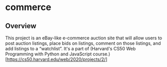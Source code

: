 # commerce

## Overview
This project is an eBay-like e-commerce auction site that will allow users to post auction listings, place bids on listings, comment on those listings, and add listings to a “watchlist”. It's a part of (Harvard's CS50 Web Programming with Python and JavaScript course.)[https://cs50.harvard.edu/web/2020/projects/2/]

